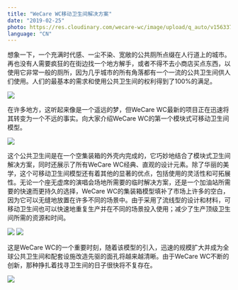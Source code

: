 ```yaml
---
title: "WeCare WC移动卫生间解决方案"
date: "2019-02-25"
photo: https://res.cloudinary.com/wecare-wc/image/upload/q_auto/v1563379180/wecarewc%20portable/wecarewc-portable-teaser-1.jpg
language: "CN"
---
```


想象一下，一个充满时代感、一尘不染、宽敞的公共厕所点缀在人行道上的城市。再也没有人需要疯狂的在街边找一个地方解手，或者不得不去小商店买点东西，以使用它非常一般的厕所，因为几乎城市的所有角落都有一个一流的公共卫生间供人们使用。人们的最基本的需求和使用公共卫生间的权利得到了100%的满足。

![](https://res.cloudinary.com/wecare-wc/image/upload/v1559136526/wecarewc%20portable/wecarewc-portable-sink.jpg)

在许多地方，这听起来像是一个遥远的梦，但WeCare WC最新的项目正在迅速将其转变为一个不远的事实。向大家介绍WeCare WC的第一个模块式可移动卫生间模型。

![](https://res.cloudinary.com/wecare-wc/image/upload/v1559136510/wecarewc%20portable/190122_WeCare_xCube_131_iwmixe.jpg)

这个公共卫生间是在一个空集装箱的外壳内完成的，它巧妙地结合了模块式卫生间解决方案，同时还展示了所有WeCare WC经典、直观的设计元素。除了华丽的美学，这个可移动卫生间模型还有着其他的显著的优点，包括使用的灵活性和可拓展性。无论一个座无虚席的演唱会场地所需要的临时解决方案，还是一个加油站所需要的快速而更持久的选择，WeCare WC的集装箱模型填补了市场上许多的空白，因为它可以无缝地放置在许多不同的场景中。由于采用了流线型的设计和材料，可移动卫生间也可以快速地重复生产并在不同的场景投入使用；减少了生产顶级卫生间所需的资源和时间。

![](https://res.cloudinary.com/wecare-wc/image/upload/v1559136510/wecarewc%20portable/wecarewc-portable-toilet.jpg)
![](https://res.cloudinary.com/wecare-wc/image/upload/v1559136510/wecarewc%20portable/wecarewc-portable-shower.jpg)

这是WeCare WC的一个重要时刻，随着该模型的引入，迅速的规模扩大并成为全球公共卫生间和配套设施改造先驱的面孔将越来越清晰。由于WeCare WC不断的创新，那种挣扎着找寻卫生间的日子很快将不复存在。

![](https://res.cloudinary.com/wecare-wc/image/upload/v1559136512/wecarewc%20portable/190122_WeCare_xCube_190_l5eflh.jpg)
